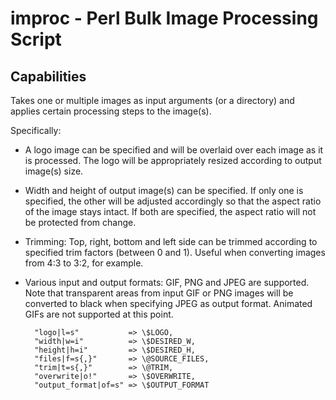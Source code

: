 improc - Perl Bulk Image Processing Script
==========================================

Capabilities
------------

Takes one or multiple images as input arguments (or a directory)
and applies certain processing steps to the image(s).

Specifically:

- A logo image can be specified and  will be overlaid over each image as it is
processed. The logo will be appropriately resized according to output image(s)
size.
-  Width and  height  of output  image(s)  can be  specified. If  only one  is
specified, the other will be adjusted  accordingly so that the aspect ratio of
the image  stays intact. If both are  specified, the aspect ratio  will not be
protected from change.
-  Trimming: Top, right,  bottom and  left side  can be  trimmed according  to
specified trim factors  (between 0 and 1). Useful when  converting images from
4:3 to 3:2, for example.
- Various  input and output  formats: GIF, PNG  and JPEG are  supported.  Note
that transparent areas from input GIF or PNG images will be converted to black
when specifying JPEG as output format. Animated GIFs are not supported at this
point.


		"logo|l=s"           => \$LOGO,
		"width|w=i"          => \$DESIRED_W,
		"height|h=i"         => \$DESIRED_H,
		"files|f=s{,}"       => \@SOURCE_FILES,
		"trim|t=s{,}"        => \@TRIM,
		"overwrite|o!"       => \$OVERWRITE,
		"output_format|of=s" => \$OUTPUT_FORMAT
